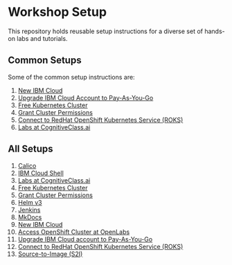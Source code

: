 # Workshop Setup

This repository holds reusable setup instructions for a diverse set of hands-on labs and tutorials.

## Common Setups

Some of the common setup instructions are:

1. [New IBM Cloud](NEWACCOUNT.md)
2. [Upgrade IBM Cloud Account to Pay-As-You-Go](PAYASYOUGO.md)
3. [Free Kubernetes Cluster](FREEIKSCLUSTER.md)
4. [Grant Cluster Permissions](GRANTCLUSTER.md)
5. [Connect to RedHat OpenShift Kubernetes Service (ROKS)](ROKS.md)
6. [Labs at CognitiveClass.ai](COGNITIVECLASS.md)

## All Setups

1. [Calico](CALICO.md)
2. [IBM Cloud Shell](CLOUDSHELL.md)
3. [Labs at CognitiveClass.ai](COGNITIVECLASS.md)
4. [Free Kubernetes Cluster](FREEIKSCLUSTER.md)
5. [Grant Cluster Permissions](GRANTCLUSTER.md)
6. [Helm v3](HELM.md)
7. [Jenkins](JENKINS.md)
8. [MkDocs](MKDOCS.md)
9. [New IBM Cloud](NEWACCOUNT.md)
10. [Access OpenShift Cluster at OpenLabs](OPENLABS.md)
11. [Upgrade IBM Cloud account to Pay-As-You-Go](PAYASYOUGO.md)
12. [Connect to RedHat OpenShift Kubernetes Service (ROKS)](ROKS.md)
13. [Source-to-Image (S2I)](S2I.md)
